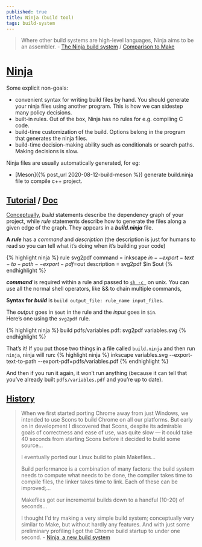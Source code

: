 ```yaml
---
published: true
title: Ninja (build tool)
tags: build-system
---
```

> Where other build systems are high-level languages, Ninja aims to be an assembler. - [The Ninja build system](https://ninja-build.org/manual.html) / [Comparison to Make](https://ninja-build.org/manual.html#_comparison_to_make)

# [Ninja](https://github.com/ninja-build/ninja)
Some explicit non-goals:
- convenient syntax for writing build files by hand. You should generate your ninja files using another program. This is how we can sidestep many policy decisions.
- built-in rules. Out of the box, Ninja has no rules for e.g. compiling C code.
- build-time customization of the build. Options belong in the program that generates the ninja files.
- build-time decision-making ability such as conditionals or search paths. Making decisions is slow.

Ninja files are usually automatically generated, for eg:
- [Meson]({% post_url 2020-08-12-build-meson %}) generate build.ninja file to compile c++ project.

## [Tutorial](https://jvns.ca/blog/2020/10/26/ninja--a-simple-way-to-do-builds/) / [Doc](https://ninja-build.org/manual.html)

[Conceptually](https://ninja-build.org/manual.html#_writing_your_own_ninja_files), _build_ statements describe the dependency graph of your project, while _rule_ statements describe how to generate the files along a given edge of the graph. They appears in a **_build.ninja_** file.

**A _rule_** has a _command_ and _description_ (the description is just for humans to read so you can tell what it’s doing when it’s building your code)

{% highlight ninja %}
rule svg2pdf
  command = inkscape $in --export-text-to-path --export-pdf=$out
  description = svg2pdf $in $out
{% endhighlight %}

**_command_** is required within a rule and passed to [`sh -c `](https://ninja-build.org/manual.html#ref_rule_command) on unix. You can use all the normal shell operators, like && to chain multiple commands,

**Syntax for _build_** is `build output_file: rule_name input_files`. 

The _output_ goes in `$out` in the rule and the _input_ goes in `$in`.  
Here’s one using the `svg2pdf` rule. 

{% highlight ninja %}
build pdfs/variables.pdf: svg2pdf variables.svg
{% endhighlight %}

That’s it! If you put those two things in a file called `build.ninja` and then run `ninja`, ninja will run:
{% highlight ninja %}
inkscape variables.svg --export-text-to-path --export-pdf=pdfs/variables.pdf
{% endhighlight %}

And then if you run it again, it won’t run anything (because it can tell that you’ve already built `pdfs/variables.pdf` and you’re up to date).

## [History](http://neugierig.org/software/chromium/notes/2011/02/ninja.html)

> When we first started porting Chrome away from just Windows, we intended to use Scons to build Chrome on all our platforms. But early on in development I discovered that Scons, despite its admirable goals of correctness and ease of use, was quite slow — it could take 40 seconds from starting Scons before it decided to build some source...  
>  
> I eventually ported our Linux build to plain Makefiles...  
>   
> Build performance is a combination of many factors: the build system needs to compute what needs to be done, the compiler takes time to compile files, the linker takes time to link. Each of these can be improved;...  
>  
> Makefiles got our incremental builds down to a handful (10-20) of seconds... 
>   
> I thought I'd try making a very simple build system; conceptually very similar to Make, but without hardly any features. And with just some preliminary profiling I got the Chrome build startup to under one second. - [Ninja, a new build system](http://neugierig.org/software/chromium/notes/2011/02/ninja.html)
